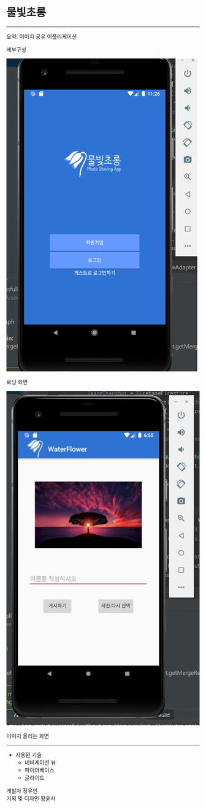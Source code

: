 # 물빛초롱  
---
요약: 이미지 공유 어플리케이션  

세부구성  

![Loading](./image/aa.PNG)

로딩 화면  

![Loading](./image/h.PNG)

이미지 올리는 화면  

---
- 사용된 기술  
  - 네비게이션 뷰
  - 파이어베이스  
  - 글라이드  
   
   
 개발자 정유빈  
 기획 및 디자인 황윤서  
